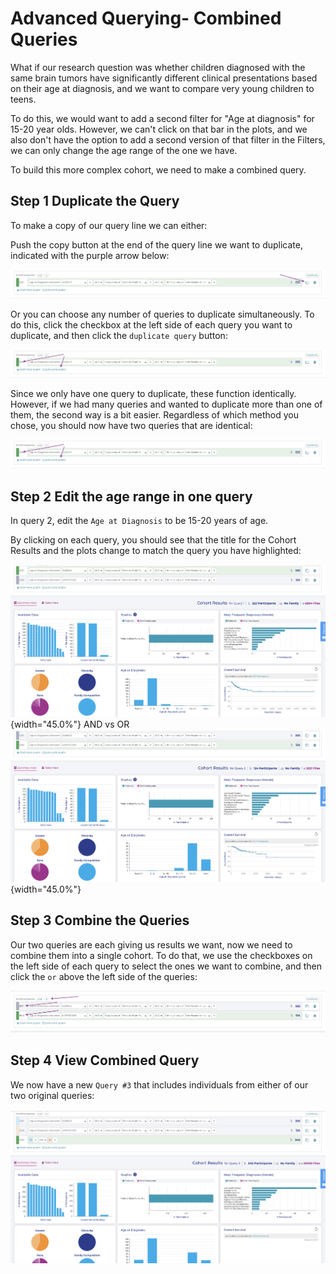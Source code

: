 Advanced Querying- Combined Queries
===================================

What if our research question was whether children diagnosed with the
same brain tumors have significantly different clinical presentations
based on their age at diagnosis, and we want to compare very young
children to teens.

To do this, we would want to add a second filter for "Age at
diagnosis" for 15-20 year olds. However, we can't click on that bar in
the plots, and we also don't have the option to add a second version of
that filter in the Filters, we can only change the age range of the one
we have.

To build this more complex cohort, we need to make a combined query.

Step 1 Duplicate the Query
--------------------------

To make a copy of our query line we can either:

Push the copy button at the end of the query line we want to duplicate,
indicated with the purple arrow below:

![**Copy query**](../images/KidsFirstPortal_26.png)

Or you can choose any number of queries to duplicate simultaneously. To
do this, click the checkbox at the left side of each query you want to
duplicate, and then click the `duplicate query` button:

![**Duplicate multiple queries**](../images/KidsFirstPortal_27.png)

Since we only have one query to duplicate, these function identically.
However, if we had many queries and wanted to duplicate more than one of
them, the second way is a bit easier. Regardless of which method you
chose, you should now have two queries that are identical:

![**Duplicated queries**](../images/KidsFirstPortal_27.png)

Step 2 Edit the age range in one query
--------------------------------------

In query 2, edit the `Age at Diagnosis` to be 15-20 years of age.

By clicking on each query, you should see that the title for the Cohort
Results and the plots change to match the query you have highlighted:

![pic1](../images/KidsFirstPortal_29.png){width="45.0%"} AND vs OR
![pic2](../images/KidsFirstPortal_30.png){width="45.0%"}

Step 3 Combine the Queries
--------------------------

Our two queries are each giving us results we want, now we need to
combine them into a single cohort. To do that, we use the checkboxes on
the left side of each query to select the ones we want to combine, and
then click the `or` above the left side of the queries:

![**Combine queries**](../images/KidsFirstPortal_31.png)

Step 4 View Combined Query
--------------------------

We now have a new `Query #3` that includes individuals from
either of our two original queries:

![**Combined queries**](../images/KidsFirstPortal_33.png)
